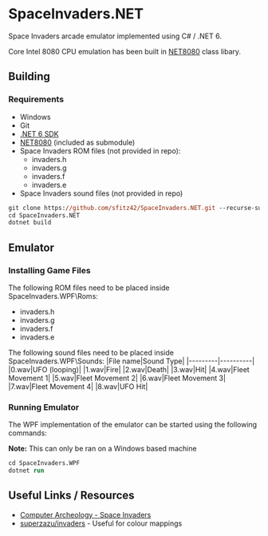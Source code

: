 # SpaceInvaders.NET
Space Invaders arcade emulator implemented using C# / .NET 6.

Core Intel 8080 CPU emulation has been built in [NET8080](https://github.com/sfitz42/NET8080.git) class libary.

## Building
### Requirements
- Windows
- Git
- [.NET 6 SDK](https://dotnet.microsoft.com/en-us/download)
- [NET8080](https://github.com/sfitz42/NET8080.git) (included as submodule)
- Space Invaders ROM files (not provided in repo):
    - invaders.h
    - invaders.g
    - invaders.f
    - invaders.e
- Space Invaders sound files (not provided in repo)

```ps
git clone https://github.com/sfitz42/SpaceInvaders.NET.git --recurse-submodules
cd SpaceInvaders.NET
dotnet build
```

## Emulator
### Installing Game Files
The following ROM files need to be placed inside SpaceInvaders.WPF\Roms:
- invaders.h
- invaders.g
- invaders.f
- invaders.e

The following sound files need to be placed inside SpaceInvaders.WPF\Sounds:
|File name|Sound Type|
|---------|----------|
|0.wav|UFO (looping)|
|1.wav|Fire|
|2.wav|Death|
|3.wav|Hit|
|4.wav|Fleet Movement 1|
|5.wav|Fleet Movement 2|
|6.wav|Fleet Movement 3|
|7.wav|Fleet Movement 4|
|8.wav|UFO Hit|

### Running Emulator
The WPF implementation of the emulator can be started using the following commands:

**Note:** This can only be ran on a Windows based machine
```ps
cd SpaceInvaders.WPF
dotnet run
```

## Useful Links / Resources
- [Computer Archeology - Space Invaders](https://computerarcheology.com/Arcade/SpaceInvaders)
- [superzazu/invaders](https://github.com/superzazu/invaders) - Useful for colour mappings